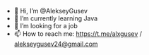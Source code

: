 - 👋 Hi, I’m @AlekseyGusev
- 🌱 I’m currently learning Java
- 👀 I’m looking for a job
- 📫 How to reach me: https://t.me/alxgusev / alekseygusev24@gmail.com

<!---
AlekseyGusev/AlekseyGusev is a ✨ special ✨ repository because its `README.md` (this file) appears on your GitHub profile.
You can click the Preview link to take a look at your changes.
---> 
